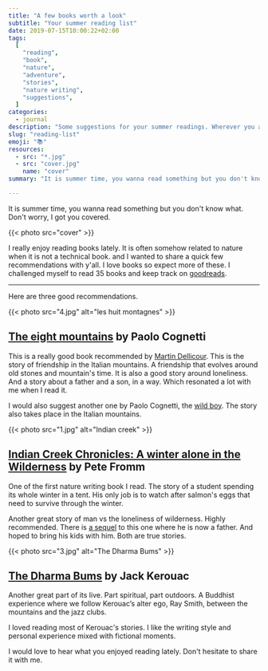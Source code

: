 ```yaml
---
title: "A few books worth a look"
subtitle: "Your summer reading list"
date: 2019-07-15T10:00:22+02:00
tags:
  [
    "reading",
    "book",
    "nature",
    "adventure",
    "stories",
    "nature writing",
    "suggestions",
  ]
categories:
  - journal
description: "Some suggestions for your summer readings. Wherever you are, mountains or beach."
slug: "reading-list"
emoji: "📚"
resources:
  - src: "*.jpg"
  - src: "cover.jpg"
    name: "cover"
summary: "It is summer time, you wanna read something but you don't know what. Don't worry, I got you covered. I really enjoy reading books lately. It is often somehow related to nature when it is not a technical book. and I wanted to share a quick few recommendations with y'all."

---
```


It is summer time, you wanna read something but you don't know what. Don't worry, I got you covered.

{{< photo src="cover" >}}

I really enjoy reading books lately. It is often somehow related to nature when it is not a technical book. and I wanted to share a quick few recommendations with y'all. I love books so expect more of these. I challenged myself to read 35 books and keep track on [goodreads](https://www.goodreads.com/vadrouilles).

<hr/>

Here are three good recommendations.

{{< photo src="4.jpg" alt="les huit montagnes" >}}

## [The eight mountains](https://amzn.to/32l2uhH) by Paolo Cognetti

This is a really good book recommended by [Martin Dellicour](http://www.martindellicour.be). This is the story of friendship in the Italian mountains. A friendship that evolves around old stones and mountain's time.
It is also a good story around loneliness. And a story about a father and a son, in a way. Which resonated a lot with me when I read it.

I would also suggest another one by Paolo Cognetti, the [wild boy](https://amzn.to/30nu4JA). The story also takes place in the Italian mountains.

{{< photo src="1.jpg" alt="Indian creek" >}}

## [Indian Creek Chronicles: A winter alone in the Wilderness](https://amzn.to/2G7RwTx) by Pete Fromm

One of the first nature writing book I read. The story of a student spending its whole winter in a tent. His only job is to watch after salmon's eggs that need to survive through the winter.

Another great story of man vs the loneliness of wilderness. Highly recommended. There is [a sequel](https://amzn.to/2xOpI1D) to this one where he is now a father. And hoped to bring his kids with him.
Both are true stories.

{{< photo src="3.jpg" alt="The Dharma Bums" >}}

## [The Dharma Bums](https://amzn.to/2GaveAn) by Jack Kerouac

Another great part of its live. Part spiritual, part outdoors. A Buddhist experience where we follow Kerouac’s alter ego, Ray Smith, between the mountains and the jazz clubs.

I loved reading most of Kerouac's stories. I like the writing style and personal experience mixed with fictional moments.

I would love to hear what you enjoyed reading lately. Don't hesitate to share it with me.
